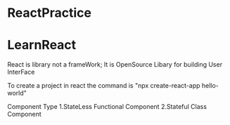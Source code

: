 # ReactPractice
# LearnReact

React is library not a frameWork;
It is OpenSource Libary for building User InterFace

<!-- Cannot create a project named "helloWorld" because of npm naming restrictions.

  * name can no longer contain capital letters  While creating a project -->
To create a project in react the command is<!-- "npx create-react-app <projectName>" -->
        "npx create-react-app hello-world"

Component Type
    1.StateLess Functional Component
    2.Stateful Class Component